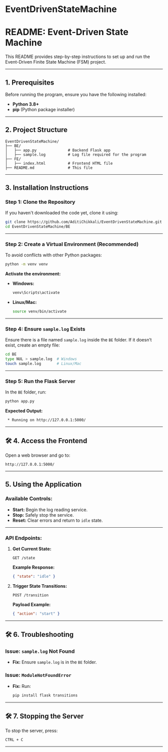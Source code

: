 # EventDrivenStateMachine


#  **README: Event-Driven State Machine**

This README provides step-by-step instructions to set up and run the Event-Driven Finite State Machine (FSM) project.

---

##  **1. Prerequisites**

Before running the program, ensure you have the following installed:

- **Python 3.8+**  
- **pip** (Python package installer)

---

##  **2. Project Structure**

```
EventDrivenStateMachine/
├── BE/
│   ├── app.py              # Backend Flask app
│   ├── sample.log          # Log file required for the program
├── FE/
│   ├── index.html          # Frontend HTML file
├── README.md               # This file

```

---

##  **3. Installation Instructions**

###  **Step 1: Clone the Repository**
If you haven't downloaded the code yet, clone it using:
```bash
git clone https://github.com/AditiChikkali/EventDrivenStateMachine.git
cd EventDrivenStateMachine/BE
```

---

###  **Step 2: Create a Virtual Environment (Recommended)**
To avoid conflicts with other Python packages:
```bash
python -m venv venv
```

**Activate the environment:**
- **Windows:**  
   ```bash
   venv\Scripts\activate
   ```
- **Linux/Mac:**  
   ```bash
   source venv/bin/activate
   ```



---

###  **Step 4: Ensure `sample.log` Exists**
Ensure there is a file named `sample.log` inside the `BE` folder. If it doesn’t exist, create an empty file:
```bash
cd BE
type NUL > sample.log  # Windows
touch sample.log       # Linux/Mac
```

---

###  **Step 5: Run the Flask Server**
In the `BE` folder, run:
```bash
python app.py
```

**Expected Output:**
```
 * Running on http://127.0.0.1:5000/
```

---

## 🛠 **4. Access the Frontend**

Open a web browser and go to:
```
http://127.0.0.1:5000/
```

---

##  **5. Using the Application**

###  **Available Controls:**
- **Start:** Begin the log reading service.  
- **Stop:** Safely stop the service.  
- **Reset:** Clear errors and return to `idle` state.

---

###  **API Endpoints:**

1. **Get Current State:**
   ```
   GET /state
   ```
   **Example Response:**
   ```json
   { "state": "idle" }
   ```

2. **Trigger State Transitions:**
   ```
   POST /transition
   ```
   **Payload Example:**
   ```json
   { "action": "start" }
   ```

---

## 🛠 **6. Troubleshooting**

###  **Issue: `sample.log` Not Found**
- **Fix:** Ensure `sample.log` is in the `BE` folder.

###  **Issue: `ModuleNotFoundError`**
- **Fix:** Run:
   ```bash
   pip install flask transitions
   ```

---

## 🛠 **7. Stopping the Server**

To stop the server, press:
```
CTRL + C
```

---
